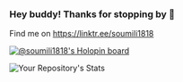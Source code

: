 ### Hey buddy! Thanks for stopping by 👋
Find me on
https://linktr.ee/soumili1818

[![@soumili1818's Holopin board](https://holopin.me/soumili1818)](https://holopin.io/@soumili1818)

![Your Repository's Stats](https://github-readme-stats.vercel.app/api?username=soumili1818&show_icons=true)



<!--
**Soumili1818/Soumili1818** is a ✨ _special_ ✨ repository because its `README.md` (this file) appears on your GitHub profile.

Here are some ideas to get you started:

- 🔭 I’m currently working on ...
- 🌱 I’m currently learning ...
- 👯 I’m looking to collaborate on ...
- 🤔 I’m looking for help with ...
- 💬 Ask me about ...
- 📫 How to reach me: ...
- 😄 Pronouns: ...
- ⚡ Fun fact: ...
-->
